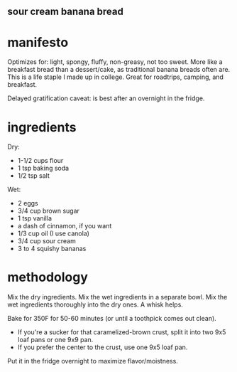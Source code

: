 sour cream banana bread
-----

# manifesto

Optimizes for: light, spongy, fluffy, non-greasy, not too sweet. More like a breakfast bread than a dessert/cake, as traditional banana breads often are. This is a life staple I made up in college. Great for roadtrips, camping, and breakfast.

Delayed gratification caveat: is best after an overnight in the fridge.

# ingredients

Dry:
+ 1-1/2 cups flour
+ 1 tsp baking soda
+ 1/2 tsp salt

Wet:
+ 2 eggs
+ 3/4 cup brown sugar
+ 1 tsp vanilla
+ a dash of cinnamon, if you want
+ 1/3 cup oil (I use canola)
+ 3/4 cup sour cream
+ 3 to 4 squishy bananas

# methodology

Mix the dry ingredients. Mix the wet ingredients in a separate bowl. Mix the wet ingredients thoroughly into the dry ones. A whisk helps.

Bake for 350F for 50-60 minutes (or until a toothpick comes out clean).

+ If you're a sucker for that caramelized-brown crust, split it into two 9x5 loaf pans or one 9x9 pan.
+ If you prefer the center to the crust, use one 9x5 loaf pan.

Put it in the fridge overnight to maximize flavor/moistness.

